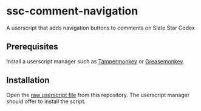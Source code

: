 # ssc-comment-navigation
A userscript that adds navigation buttons to comments on Slate Star Codex

## Prerequisites

Install a userscript manager such as [Tampermonkey](https://tampermonkey.net/) or [Greasemonkey](https://www.greasespot.net/).

## Installation

Open the [raw userscript file](https://github.com/deffi/ssc-comment-navigation/raw/master/ssc-comment-navigation.user.js) from this repository. The userscript manager should offer to install the script.
